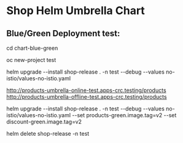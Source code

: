 # Shop Helm Umbrella Chart

## Blue/Green Deployment test:

cd chart-blue-green

oc new-project test

helm upgrade --install  shop-release . -n test --debug --values no-istio/values-no-istio.yaml

http://products-umbrella-online-test.apps-crc.testing/products
http://products-umbrella-offline-test.apps-crc.testing/products

helm upgrade --install  shop-release . -n test --debug --values no-istio/values-no-istio.yaml --set products-green.image.tag=v2 --set discount-green.image.tag=v2

helm delete  shop-release -n test
